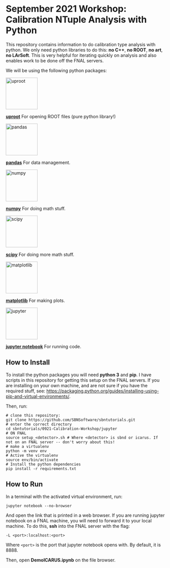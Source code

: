# September 2021 Workshop: Calibration NTuple Analysis with Python

This repository contains information to do calibration type analysis with python. We only need python libraries to do this: **no C++**, **no ROOT**, **no art**, **no LArSoft**. This is very helpful for iterating quickly on analysis and also enables work to be done off the FNAL servers. 

We will be using the following python packages:

<img src="https://raw.githubusercontent.com/scikit-hep/uproot4/main/docs-img/logo/logo-300px.png" alt="uproot" width="100">

[**uproot**](http://github.com/scikit-hep/uproot4) For opening ROOT files (pure python library!)

<img src="https://camo.githubusercontent.com/981d48e57e23a4907cebc4eb481799b5882595ea978261f22a3e131dcd6ebee6/68747470733a2f2f70616e6461732e7079646174612e6f72672f7374617469632f696d672f70616e6461732e737667" alt="pandas" width="100">

[**pandas**](https://github.com/pandas-dev/pandas) For data management.

<img src="https://raw.githubusercontent.com/numpy/numpy/main/branding/logo/primary/numpylogo.svg" alt="numpy" width="100">

[**numpy**](https://github.com/numpy/numpy) For doing math stuff.

<img src="https://www.scipy.org/_static/images/scipy_med.png" alt="scipy" width="100">

[**scipy**](https://github.com/scipy/scipy) For doing more math stuff.

<img src="https://matplotlib.org/_static/logo2_compressed.svg" alt="matplotlib" width="100">

[**matplotlib**](https://github.com/matplotlib/matplotlib) For making plots.

<img src="https://jupyter.org/assets/main-logo.svg" alt="jupyter" width="100">

[**jupyter notebook**](https://github.com/jupyter/notebook) For running code.


## How to Install

To install the python packages you will need **python 3** and **pip**. I have scripts in this repository for getting this setup on the FNAL servers. If you are installing on your own machine, and are not sure if you have the required stuff, see: https://packaging.python.org/guides/installing-using-pip-and-virtual-environments/.

Then, run:

```
# clone this repository:
git clone https://github.com/SBNSoftware/sbntutorials.git
# enter the correct directory
cd sbntutorials/0921-Calibration-Workshop/jupyter
# ON FNAL
source setup_<detector>.sh # Where <detector> is sbnd or icarus. If not on an FNAL server -- don't worry about this!
# make a virtualenv
python -m venv env
# Active the virtualenv
source env/bin/activate
# Install the python dependencies
pip install -r requirements.txt
```

## How to Run

In a terminal with the activated virtual environment, run:

```jupyter notebook --no-browser```

And open the link that is printed in a web browser. If you are running jupyter notebook on a FNAL machine, you will need to 
forward it to your local machine. To do this, **ssh** into the FNAL server with the flag:

```-L <port>:localhost:<port>```

Where ```<port>``` is the port that jupyter notebook opens with. By default, it is 8888.

Then, open **DemoICARUS.ipynb** on the file browser.
